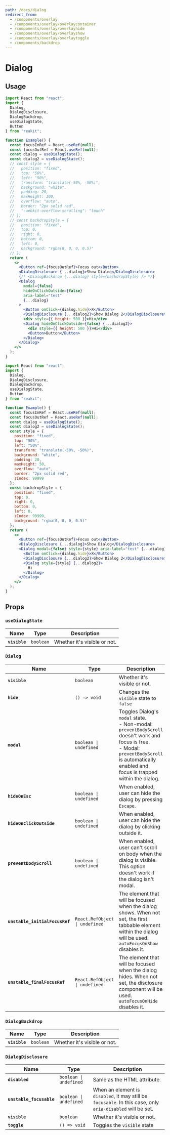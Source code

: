 ```yaml
---
path: /docs/dialog
redirect_from:
  - /components/overlay
  - /components/overlay/overlaycontainer
  - /components/overlay/overlayhide
  - /components/overlay/overlayshow
  - /components/overlay/overlaytoggle
  - /components/backdrop
---
```


# Dialog

## Usage

```jsx
import React from "react";
import {
  Dialog,
  DialogDisclosure,
  DialogBackdrop,
  useDialogState,
  Button
} from "reakit";

function Example() {
  const focusInRef = React.useRef(null);
  const focusOutRef = React.useRef(null);
  const dialog = useDialogState();
  const dialog2 = useDialogState();
  // const style = {
  //   position: "fixed",
  //   top: "50%",
  //   left: "50%",
  //   transform: "translate(-50%, -50%)",
  //   background: "white",
  //   padding: 20,
  //   maxHeight: 100,
  //   overflow: "auto",
  //   border: "2px solid red",
  //   "-webkit-overflow-scrolling": "touch"
  // };
  // const backdropStyle = {
  //   position: "fixed",
  //   top: 0,
  //   right: 0,
  //   bottom: 0,
  //   left: 0,
  //   background: "rgba(0, 0, 0, 0.5)"
  // };
  return (
    <>
      <Button ref={focusOutRef}>Focus out</Button>
      <DialogDisclosure {...dialog}>Show Dialog</DialogDisclosure>
      {/* <DialogBackdrop {...dialog} style={backdropStyle} /> */}
      <Dialog
        modal={false}
        hideOnClickOutside={false}
        aria-label="test"
        {...dialog}
      >
        <Button onClick={dialog.hide}>X</Button>
        <DialogDisclosure {...dialog2}>Show Dialog 2</DialogDisclosure>
        <div style={{ height: 500 }}>Hi</div>
        <Dialog hideOnClickOutside={false} {...dialog2}>
          <div style={{ height: 500 }}>Hi</div>
          <Button>Button</Button>
        </Dialog>
      </Dialog>
    </>
  );
}
```

```jsx
import React from "react";
import {
  Dialog,
  DialogDisclosure,
  DialogBackdrop,
  useDialogState,
  Button
} from "reakit";

function Example() {
  const focusInRef = React.useRef(null);
  const focusOutRef = React.useRef(null);
  const dialog = useDialogState();
  const dialog2 = useDialogState();
  const style = {
    position: "fixed",
    top: "50%",
    left: "50%",
    transform: "translate(-50%, -50%)",
    background: "white",
    padding: 20,
    maxHeight: 50,
    overflow: "auto",
    border: "2px solid red",
    zIndex: 99999
  };
  const backdropStyle = {
    position: "fixed",
    top: 0,
    right: 0,
    bottom: 0,
    left: 0,
    zIndex: 99999,
    background: "rgba(0, 0, 0, 0.5)"
  };
  return (
    <>
      <Button ref={focusOutRef}>Focus out</Button>
      <DialogDisclosure {...dialog}>Show Dialog</DialogDisclosure>
      <Dialog modal={false} style={style} aria-label="test" {...dialog}>
        <Button onClick={dialog.hide}>X</Button>
        <DialogDisclosure {...dialog2}>Show Dialog 2</DialogDisclosure>
        <Dialog style={style} {...dialog2}>
          Hi
        </Dialog>
      </Dialog>
    </>
  );
}
```

## Props

<!-- Automatically generated -->

### `useDialogState`

| Name | Type | Description |
|------|------|-------------|
| **`visible`** | <code>boolean</code> | Whether it's visible or not. |

### `Dialog`

| Name | Type | Description |
|------|------|-------------|
| **`visible`** | <code>boolean</code> | Whether it's visible or not. |
| **`hide`** | <code>() => void</code> | Changes the `visible` state to `false` |
| **`modal`** | <code>boolean &#124; undefined</code> | Toggles Dialog's `modal` state.<br>  - Non-modal: `preventBodyScroll` doesn't work and focus is free.<br>  - Modal: `preventBodyScroll` is automatically enabled and focus is trapped within the dialog. |
| **`hideOnEsc`** | <code>boolean &#124; undefined</code> | When enabled, user can hide the dialog by pressing `Escape`. |
| **`hideOnClickOutside`** | <code>boolean &#124; undefined</code> | When enabled, user can hide the dialog by clicking outside it. |
| **`preventBodyScroll`** | <code>boolean &#124; undefined</code> | When enabled, user can't scroll on body when the dialog is visible. This option doesn't work if the dialog isn't modal. |
| **`unstable_initialFocusRef`** | <code>React.RefObject<HTMLElement> &#124; undefined</code> | The element that will be focused when the dialog shows. When not set, the first tabbable element within the dialog will be used. `autoFocusOnShow` disables it. |
| **`unstable_finalFocusRef`** | <code>React.RefObject<HTMLElement> &#124; undefined</code> | The element that will be focused when the dialog hides. When not set, the disclosure component will be used. `autoFocusOnHide` disables it. |

### `DialogBackdrop`

| Name | Type | Description |
|------|------|-------------|
| **`visible`** | <code>boolean</code> | Whether it's visible or not. |

### `DialogDisclosure`

| Name | Type | Description |
|------|------|-------------|
| **`disabled`** | <code>boolean &#124; undefined</code> | Same as the HTML attribute. |
| **`unstable_focusable`** | <code>boolean &#124; undefined</code> | When an element is `disabled`, it may still be `focusable`. In this case, only `aria-disabled` will be set. |
| **`visible`** | <code>boolean</code> | Whether it's visible or not. |
| **`toggle`** | <code>() => void</code> | Toggles the `visible` state |
